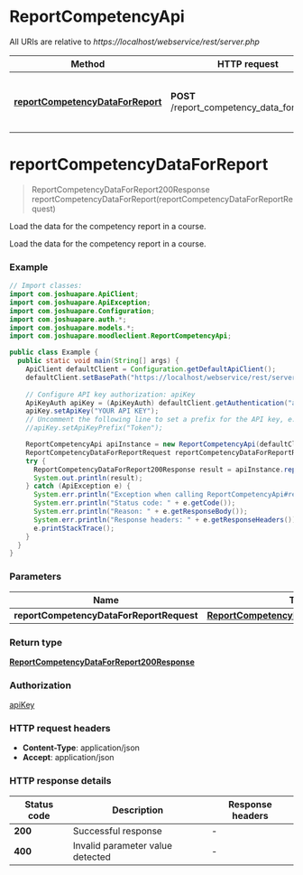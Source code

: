 # ReportCompetencyApi

All URIs are relative to *https://localhost/webservice/rest/server.php*

| Method | HTTP request | Description |
|------------- | ------------- | -------------|
| [**reportCompetencyDataForReport**](ReportCompetencyApi.md#reportCompetencyDataForReport) | **POST** /report_competency_data_for_report | Load the data for the competency report in a course. |


<a id="reportCompetencyDataForReport"></a>
# **reportCompetencyDataForReport**
> ReportCompetencyDataForReport200Response reportCompetencyDataForReport(reportCompetencyDataForReportRequest)

Load the data for the competency report in a course.

Load the data for the competency report in a course.

### Example
```java
// Import classes:
import com.joshuapare.ApiClient;
import com.joshuapare.ApiException;
import com.joshuapare.Configuration;
import com.joshuapare.auth.*;
import com.joshuapare.models.*;
import com.joshuapare.moodleclient.ReportCompetencyApi;

public class Example {
  public static void main(String[] args) {
    ApiClient defaultClient = Configuration.getDefaultApiClient();
    defaultClient.setBasePath("https://localhost/webservice/rest/server.php");
    
    // Configure API key authorization: apiKey
    ApiKeyAuth apiKey = (ApiKeyAuth) defaultClient.getAuthentication("apiKey");
    apiKey.setApiKey("YOUR API KEY");
    // Uncomment the following line to set a prefix for the API key, e.g. "Token" (defaults to null)
    //apiKey.setApiKeyPrefix("Token");

    ReportCompetencyApi apiInstance = new ReportCompetencyApi(defaultClient);
    ReportCompetencyDataForReportRequest reportCompetencyDataForReportRequest = new ReportCompetencyDataForReportRequest(); // ReportCompetencyDataForReportRequest | 
    try {
      ReportCompetencyDataForReport200Response result = apiInstance.reportCompetencyDataForReport(reportCompetencyDataForReportRequest);
      System.out.println(result);
    } catch (ApiException e) {
      System.err.println("Exception when calling ReportCompetencyApi#reportCompetencyDataForReport");
      System.err.println("Status code: " + e.getCode());
      System.err.println("Reason: " + e.getResponseBody());
      System.err.println("Response headers: " + e.getResponseHeaders());
      e.printStackTrace();
    }
  }
}
```

### Parameters

| Name | Type | Description  | Notes |
|------------- | ------------- | ------------- | -------------|
| **reportCompetencyDataForReportRequest** | [**ReportCompetencyDataForReportRequest**](ReportCompetencyDataForReportRequest.md)|  | |

### Return type

[**ReportCompetencyDataForReport200Response**](ReportCompetencyDataForReport200Response.md)

### Authorization

[apiKey](../README.md#apiKey)

### HTTP request headers

 - **Content-Type**: application/json
 - **Accept**: application/json

### HTTP response details
| Status code | Description | Response headers |
|-------------|-------------|------------------|
| **200** | Successful response |  -  |
| **400** | Invalid parameter value detected |  -  |

